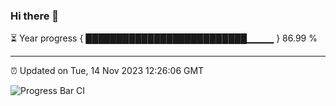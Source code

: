 ### Hi there 👋

⏳ Year progress { ██████████████████████████▁▁▁▁ } 86.99 %

---

⏰ Updated on Tue, 14 Nov 2023 12:26:06 GMT

![Progress Bar CI](https://github.com/liununu/liununu/workflows/Progress%20Bar%20CI/badge.svg)
